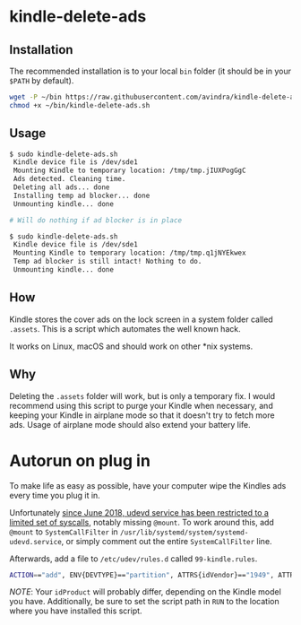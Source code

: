# kindle-delete-ads

## Installation

The recommended installation is to your local `bin` folder (it should be in your `$PATH` by default).

```bash
wget -P ~/bin https://raw.githubusercontent.com/avindra/kindle-delete-ads/main/kindle-delete-ads.sh
chmod +x ~/bin/kindle-delete-ads.sh
```

## Usage

```bash
$ sudo kindle-delete-ads.sh
 Kindle device file is /dev/sde1
 Mounting Kindle to temporary location: /tmp/tmp.jIUXPogGgC
 Ads detected. Cleaning time.
 Deleting all ads... done
 Installing temp ad blocker... done
 Unmounting kindle... done

# Will do nothing if ad blocker is in place

$ sudo kindle-delete-ads.sh
 Kindle device file is /dev/sde1
 Mounting Kindle to temporary location: /tmp/tmp.q1jNYEkwex
 Temp ad blocker is still intact! Nothing to do.
 Unmounting kindle... done
```

## How

Kindle stores the cover ads on the lock screen in a system folder called `.assets`. This is a script which automates the well known hack.

It works on Linux, macOS and should work on other \*nix systems.

## Why

Deleting the `.assets` folder will work, but is only a temporary fix. I would recommend using this script to purge your Kindle when necessary, and keeping your Kindle in airplane mode so that it doesn't try to fetch more ads. Usage of airplane mode should also extend your battery life.


# Autorun on plug in

To make life as easy as possible, have your computer wipe the Kindles ads every time you plug it in.

Unfortunately [since June 2018, udevd service has been restricted to a limited set of syscalls](https://github.com/systemd/systemd/commit/ee8f26180d01e3ddd4e5f20b03b81e5e737657ae#r143372255), notably missing `@mount`. To work around this, add `@mount` to `SystemCallFilter` in `/usr/lib/systemd/system/systemd-udevd.service`, or simply comment out the entire `SystemCallFilter` line.

Afterwards, add a file to `/etc/udev/rules.d` called `99-kindle.rules`.

```sh
ACTION=="add", ENV{DEVTYPE}=="partition", ATTRS{idVendor}=="1949", ATTRS{idProduct}=="0004", RUN+="/home/avindra/bin/kindle-delete-ads.sh '%E{DEVNAME}'"
```

*NOTE*: Your `idProduct` will probably differ, depending on the Kindle model you have. Additionally, be sure to set the script path in `RUN` to the location where you have installed this script.
